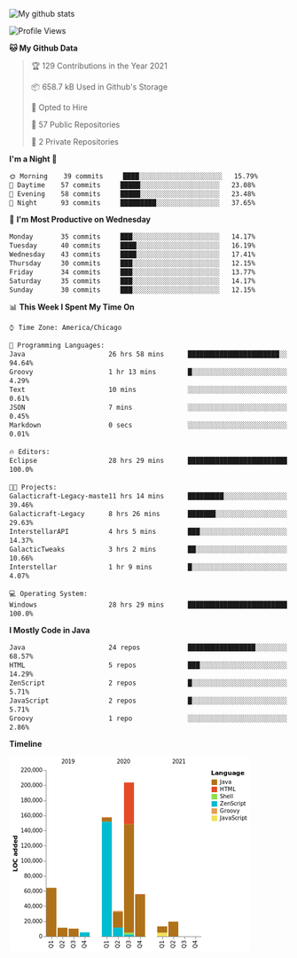 ![My github stats](https://github-readme-stats.vercel.app/api?username=romvoid95&theme=gruvbox&include_all_commits=true&show_icons=true")

<!--START_SECTION:waka-->
![Profile Views](http://img.shields.io/badge/Profile%20Views-6-blue)

**🐱 My Github Data** 

> 🏆 129 Contributions in the Year 2021
 > 
> 📦 658.7 kB Used in Github's Storage 
 > 
> 💼 Opted to Hire
 > 
> 📜 57 Public Repositories 
 > 
> 🔑 2 Private Repositories  
 > 
**I'm a Night 🦉** 

```text
🌞 Morning    39 commits     ████░░░░░░░░░░░░░░░░░░░░░   15.79% 
🌆 Daytime    57 commits     █████░░░░░░░░░░░░░░░░░░░░   23.08% 
🌃 Evening    58 commits     █████░░░░░░░░░░░░░░░░░░░░   23.48% 
🌙 Night      93 commits     █████████░░░░░░░░░░░░░░░░   37.65%

```
📅 **I'm Most Productive on Wednesday** 

```text
Monday       35 commits     ███░░░░░░░░░░░░░░░░░░░░░░   14.17% 
Tuesday      40 commits     ████░░░░░░░░░░░░░░░░░░░░░   16.19% 
Wednesday    43 commits     ████░░░░░░░░░░░░░░░░░░░░░   17.41% 
Thursday     30 commits     ███░░░░░░░░░░░░░░░░░░░░░░   12.15% 
Friday       34 commits     ███░░░░░░░░░░░░░░░░░░░░░░   13.77% 
Saturday     35 commits     ███░░░░░░░░░░░░░░░░░░░░░░   14.17% 
Sunday       30 commits     ███░░░░░░░░░░░░░░░░░░░░░░   12.15%

```


📊 **This Week I Spent My Time On** 

```text
⌚︎ Time Zone: America/Chicago

💬 Programming Languages: 
Java                     26 hrs 58 mins      ███████████████████████░░   94.64% 
Groovy                   1 hr 13 mins        █░░░░░░░░░░░░░░░░░░░░░░░░   4.29% 
Text                     10 mins             ░░░░░░░░░░░░░░░░░░░░░░░░░   0.61% 
JSON                     7 mins              ░░░░░░░░░░░░░░░░░░░░░░░░░   0.45% 
Markdown                 0 secs              ░░░░░░░░░░░░░░░░░░░░░░░░░   0.01%

🔥 Editors: 
Eclipse                  28 hrs 29 mins      █████████████████████████   100.0%

🐱‍💻 Projects: 
Galacticraft-Legacy-maste11 hrs 14 mins      █████████░░░░░░░░░░░░░░░░   39.46% 
Galacticraft-Legacy      8 hrs 26 mins       ███████░░░░░░░░░░░░░░░░░░   29.63% 
InterstellarAPI          4 hrs 5 mins        ███░░░░░░░░░░░░░░░░░░░░░░   14.37% 
GalacticTweaks           3 hrs 2 mins        ██░░░░░░░░░░░░░░░░░░░░░░░   10.66% 
Interstellar             1 hr 9 mins         █░░░░░░░░░░░░░░░░░░░░░░░░   4.07%

💻 Operating System: 
Windows                  28 hrs 29 mins      █████████████████████████   100.0%

```

**I Mostly Code in Java** 

```text
Java                     24 repos            █████████████████░░░░░░░░   68.57% 
HTML                     5 repos             ███░░░░░░░░░░░░░░░░░░░░░░   14.29% 
ZenScript                2 repos             █░░░░░░░░░░░░░░░░░░░░░░░░   5.71% 
JavaScript               2 repos             █░░░░░░░░░░░░░░░░░░░░░░░░   5.71% 
Groovy                   1 repo              ░░░░░░░░░░░░░░░░░░░░░░░░░   2.86%

```


**Timeline**

![Chart not found](https://raw.githubusercontent.com/ROMVoid95/ROMVoid95/master/charts/bar_graph.png) 


<!--END_SECTION:waka-->
